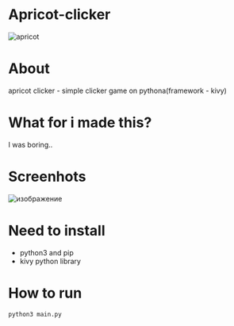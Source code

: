 # Apricot-clicker
![apricot](https://github.com/KriperPlay/Apricot-clicker/assets/92634754/a060147b-e306-41cd-9182-362fff08f0ce)

# About
apricot clicker - simple clicker game on pythona(framework - kivy)

# What for i made this?
I was boring..

# Screenhots
![изображение](https://github.com/KriperPlay/Apricot-clicker/assets/92634754/a8adcb9d-21af-4116-9322-1de9bf2e5515)

# Need to install
* python3 and pip
* kivy python library

# How to run
```
python3 main.py
```
